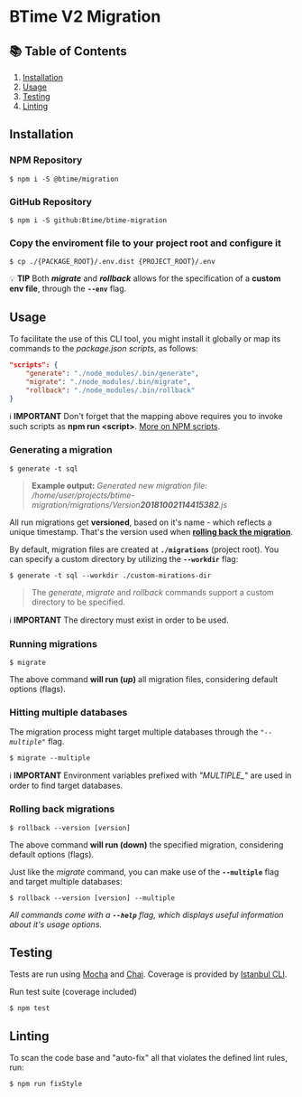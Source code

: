 # BTime V2 Migration

## :books: Table of Contents

1. [Installation](#installation)
1. [Usage](#usage)
1. [Testing](#testing)
1. [Linting](#linting)

## **Installation**
### NPM Repository
	$ npm i -S @btime/migration

### GitHub Repository
	$ npm i -S github:Btime/btime-migration

### Copy the enviroment file to your project root and configure it
	$ cp ./{PACKAGE_ROOT}/.env.dist {PROJECT_ROOT}/.env

:bulb: **TIP** Both **_migrate_** and **_rollback_** allows for the specification of a **custom env file**,
through the **`--env`** flag.

## **Usage**
To facilitate the use of this CLI tool, you might install it globally or map
its commands to the _package.json scripts_, as follows:

```json
"scripts": {
    "generate": "./node_modules/.bin/generate",
    "migrate": "./node_modules/.bin/migrate",
    "rollback": "./node_modules/.bin/rollback"
}
```
:information_source: **IMPORTANT** Don't forget that the mapping above requires
you to invoke such scripts as **npm run \<script>**. [More on NPM scripts](https://docs.npmjs.com/cli/run-script).

### **Generating a migration**

	$ generate -t sql

> **Example output:** _Generated new migration file: /home/user/projects/btime-migration/migrations/Version**20181002114415382**.js_

All run migrations get **versioned**, based on it's name - which reflects a unique timestamp. That's the version used when [**rolling back the migration**](#rolling-back-migrations).

By default, migration files are created at **`./migrations`** (project root). You can specify a custom directory by utilizing the **`--workdir`** flag:

	$ generate -t sql --workdir ./custom-mirations-dir
> The *generate*, *migrate* and *rollback* commands support a custom directory to be specified.

:information_source: **IMPORTANT**	The directory must exist in order to be used.

### **Running migrations**

	$ migrate

The above command **will run (_up_)** all migration files, considering default options (flags).

### Hitting multiple databases
The migration process might target multiple databases through the *`"--multiple"`* flag.

	$ migrate --multiple

:information_source: **IMPORTANT** Environment variables prefixed with _"MULTIPLE\__" are used in order to find target databases.

### **Rolling back migrations**

	$ rollback --version [version]

The above command **will run (down)** the specified migration, considering default options (flags).

Just like the _migrate_ command, you can make use of the **`--multiple`** flag and target multiple databases:

	$ rollback --version [version] --multiple

_All commands come with a **`--help`** flag, which displays useful information about it's usage options._

## Testing

Tests are run using [Mocha](https://mochajs.org) and [Chai](https://www.chaijs.com). Coverage is provided by [Istanbul CLI](https://github.com/istanbuljs/nyc).

Run test suite (coverage included)

	$ npm test

## Linting
To scan the code base and "auto-fix" all that violates the defined lint rules, run:

	$ npm run fixStyle
